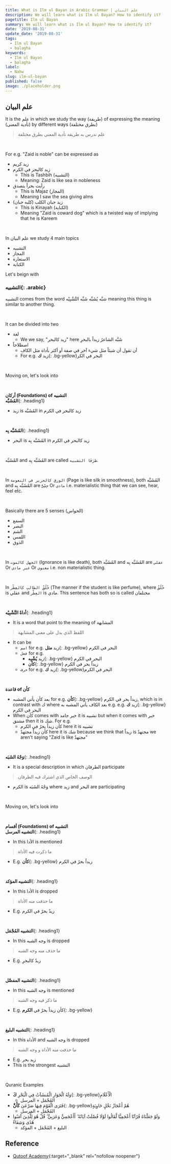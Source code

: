 ```yaml
---
title: What is Ilm ul Bayan in Arabic Grammar | علم البيان
description: We will learn what is Ilm ul Bayan? How to identify it?
pagetitle: Ilm ul Bayan
summary: We will learn what is Ilm ul Bayan? How to identify it?
date: '2019-08-31'
update_date: '2019-08-31'
tags:
  - Ilm ul Bayan
  - balagha
keywords:
  - Ilm ul Bayan
  - balagha
label:
  - Nahw
slug: ilm-ul-bayan
published: false
image: ./placeholder.png
---
```


## علم البيان

It is the علم in which we study the way (طريقة) of expressing the meaning (تأدية المعنى) by different ways (بطرق مختلفة)

> علم ندرس به طريقة تأدية المعنى بطرق مختلفة

<br/>

For e.g. "Zaid is noble" can be expressed as
- زيد كريم
- زيد كالبحر في الكرم 
  - This is Tashbih (التشبيه) 
  - Meaning: Zaid is like sea in nobleness
- رأيت بحراً يتصدق
  - This is Majaz (المجاز)
  - Meaning I saw the sea giving alms
- (زيد جبان الكلب (كلبه جبان 
  - This is Kinayah (الكناية)
  - Meaning "Zaid is coward dog" which is a twisted way of implying that he is Kareem

<br/>

In علم البيان we study 4 main topics
- التشبيه
- المجاز
- الاستعارة
- الكناية

Let's beign with

### **التشبيه**{: .arabic}

التشبيه comes from the word شبَّه  يُشَبِّه  شَبِّه التَّشْبِيْه meaning this thing is similar to another thing.

<br/>

It can be divided into two
- لغة
  - We we say, "زيد كالبحر" here شَبَّه الشاعرُ زيداً بالبحرِ
- اصطلاحاً
  - أن تقول أن شيئاً مثل شيء آخر في صفة أو أكثر بأداة مثل الكاف
  - For e.g. زيد **ك**{: .bg-yellow}البحر في الكر

<br/>

Moving on, let's look into

<br/>

**أركان (Foundations) of التشبيه**  
**المُشَبَّه**{: .heading1}  
- زيد is المُشَبَّه in زيد كالبحر في الكرم

<br/>

**المُشَبَّه بِه**{: .heading1}  
- البحر is المُشَبَّه بِه in زيد كالبحر في الكرم

<br/>

المُشَبَّه and المُشَبَّه بِه are called `طرَفَا التشبيه`. 

<br/>

In `الورق كالحرير في النعومة` (Page is like silk in smoothness), both المُشَبَّه and المُشَبَّه بِه are `حِسِّيٌّ` Or `مادي` i.e. materialistic thing that we can see, hear, feel etc.

<br/>

Basically there are 5 senses (الحواس)
- السمع
- البصر
- الشم
- اللمس
- الذوق

<br/>

In `الجهل كالموت` (Ignorance is like death), both المُشَبَّه and المُشَبَّه بِه are `عقلي` Or `غير مادي` Or `معنوي`  i.e. non materialistic thing.

<br/>

In `خُلُقُ الطالبِ كالعِطْر` (The manner if the student is like perfume), where `خُلُقُ` is عقلي and `العِطْر` is مادي. This sentence has both so is called مختلفان

<br/>

**أداةُ التَّشْبِيْه**{: .heading1}  
  - It is a word that point to the meaning of المشابهة
  > اللفظ الذي يدل على معنى المشابهة
  - It can be 
    - `اسم` for e.g. زيد **مثل**{: .bg-yellow} البحر في الكرم
    - `فعل` for e.g. 
      - زيد **يُشْبِه**{: .bg-yellow} البحر في الكرم
      - **كأن**{: .bg-yellow} زيداً بحر في الكرم
    - `حرف` for e.g.  زيد **ك**{: .bg-yellow}البحر في الكرم 

<br/>

**قاعدة of كأن**
- بعد كأن يأتي المشبه  for e.g. **كأن**{: .bg-yellow} زيداً بحر في الكرم, which is in contrast with ك where بعد الكاف يأتي المشبه به e.g. e.g. زيد **ك**{: .bg-yellow}البحر في الكرم
- When كأن comes with خبر جامد it is تشبيه but when it comes with خبر مشتق then it is شك. For e.g.
  - كأن زيداً بحرٌ في الكرم here it is تشبيه
  - كأن زيداً مجتهدٌ here it is شك because we think that زيداً is مجتهدٌ we aren't saying "Zaid is like مجتهدٌ"

<br/>

**وَجْهُ الشَبَه**{: .heading1}  
  - It is a special description in which الطرفان participate
  > الوصف الخاص الذي اشترك فيه الطرفان
  - الكرم is وَجْهُ الشَبَه where زيد and البحر are participating

<br/>

Moving on, let's look into

<br/>

**أقسام (Foundations) of التشبيه**  
**التشبيه المرسل**{: .heading1} 
- In this الأدا is mentioned
> ما ذكرت فيه الأداة
- E.g. **كأن**{: .bg-yellow} زيداً بحرٌ في الكرم

<br/>

**التشبيه المؤكد**{: .heading1}
- In this الأدا is dropped
> ما حذفت منه الأداة
- E.g. زيدٌ بحرٌ في الكرم  

<br/>

**التشبيه المُجْمَل**{: .heading1}
- In this وجه الشبه is dropped
> ما حذف منه وجه الشبه  
- E.g. زيدٌ كالبحرِ 

<br/>

**التشبيه المفصَّل**{: .heading1}
- In this وجه الشبه is mentioned
> ما ذكر فيه وجه الشبه  
- E.g. كأن زيداً بحرٌ في **الكرم**{: .bg-yellow}  

<br/>

**التشبيه البليغ**{: .heading1}
- In this الأداة and وجه الشبه is dropped
> ما حذفت منه الأداة و وجه الشبه  
- E.g. زيد بحر
- This is the strongest التشبيه
 
<br/>

Quranic Examples
- وَلَهُ الْجَوَارِ الْمُنشَآتُ فِي الْبَحْرِ **كَ**{: .bg-yellow}الْأَعْلَامِ
  - المُجْمَل + المرسل
- فَتَرَى الْقَوْمَ فِيهَا صَرْعَىٰ **كَأَنَّ**{: .bg-yellow}هُمْ أَعْجَازُ نَخْلٍ خَاوِيَةٍ 
  - المُجْمَل + المرسل
- وَلَوْ جَعَلْنَاهُ قُرْآنًا أَعْجَمِيًّا لَّقَالُوا لَوْلَا فُصِّلَتْ آيَاتُهُ ۖ أَأَعْجَمِيٌّ وَعَرَبِيٌّ ۗ قُلْ هُوَ لِلَّذِينَ آمَنُوا هُدًى وَشِفَاءٌ
  - البليغ + المُجْمَل + المؤكد


## Reference
- [Qutoof Academy](https://www.qutoofacademy.com/){:target="_blank" rel="nofollow noopener"}